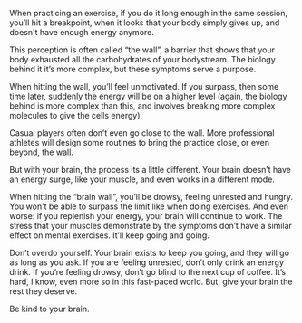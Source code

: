 When practicing an exercise, if you do it long enough in the same session, you’ll hit a breakpoint, when it looks that your body simply gives up, and doesn't have enough energy anymore.

This perception is often called “the wall”, a barrier that shows that your body exhausted all the carbohydrates of your bodystream. The biology behind it it’s more complex, but these symptoms serve a purpose.

When hitting the wall, you’ll feel unmotivated. If you surpass, then some time later, suddenly the energy will be on a higher level (again, the biology behind is more complex than this, and involves breaking more complex molecules to give the cells energy).

Casual players often don’t even go close to the wall. More professional athletes will design some routines to bring the practice close, or even beyond, the wall.

But with your brain, the process its a little different. Your brain doesn’t have an energy surge, like your muscle, and even works in a different mode. 

When hitting the “brain wall”, you’ll be drowsy, feeling unrested and hungry. You won't be able to surpass the limit like when doing exercises. And even worse: if you replenish your energy, your brain will continue to work. The stress that your muscles demonstrate by the symptoms don’t have a similar effect on mental exercises.  It’ll keep going and going.

Don’t overdo yourself. Your brain exists to keep you going, and they will go as long as you ask. If you are feeling unrested, don’t only drink an energy drink. If you’re feeling drowsy, don’t go blind to the next cup of coffee. It’s hard, I know, even more so in this fast-paced world. But, give your brain the rest they deserve.

Be kind to your brain. 
